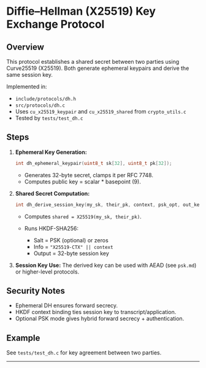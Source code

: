 # Diffie–Hellman (X25519) Key Exchange Protocol

## Overview

This protocol establishes a shared secret between two parties using Curve25519
(X25519). Both generate ephemeral keypairs and derive the same session key.

Implemented in:

* `include/protocols/dh.h`
* `src/protocols/dh.c`
* Uses `cu_x25519_keypair` and `cu_x25519_shared` from `crypto_utils.c`
* Tested by `tests/test_dh.c`

## Steps

1. **Ephemeral Key Generation:**

   ```c
   int dh_ephemeral_keypair(uint8_t sk[32], uint8_t pk[32]);
   ```

   * Generates 32-byte secret, clamps it per RFC 7748.
   * Computes public key = scalar \* basepoint (9).

2. **Shared Secret Computation:**

   ```c
   int dh_derive_session_key(my_sk, their_pk, context, psk_opt, out_key);
   ```

   * Computes `shared = X25519(my_sk, their_pk)`.
   * Runs HKDF-SHA256:

     * Salt = PSK (optional) or zeros
     * Info = `"X25519-CTX" || context`
     * Output = 32-byte session key

3. **Session Key Use:**
   The derived key can be used with AEAD (see `psk.md`) or higher-level protocols.

## Security Notes

* Ephemeral DH ensures forward secrecy.
* HKDF context binding ties session key to transcript/application.
* Optional PSK mode gives hybrid forward secrecy + authentication.

## Example

See `tests/test_dh.c` for key agreement between two parties.

---